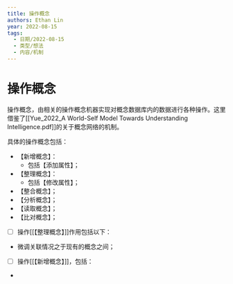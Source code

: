 ```yaml
---
title: 操作概念
authors: Ethan Lin
year: 2022-08-15 
tags:
  - 日期/2022-08-15 
  - 类型/想法 
  - 内容/机制 
---
```



# 操作概念






操作概念，由相关的操作概念机器实现对概念数据库内的数据进行各种操作。这里借鉴了[[Yue_2022_A World-Self Model Towards Understanding Intelligence.pdf]]的关于概念网络的机制。

具体的操作概念包括：
- 【新增概念】：
	- 包括【添加属性】；
- 【整理概念】：
	- 包括【修改属性】；
- 【整合概念】；
- 【分析概念】；
- 【读取概念】；
- 【比对概念】；



- [ ] 操作[[【整理概念】]]作用包括以下：
- 微调关联情况之于现有的概念之间；


- [ ] 操作[[【新增概念】]]，包括：
- 